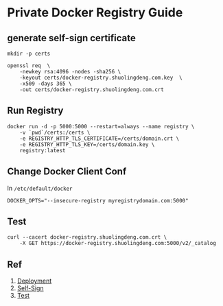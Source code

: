 # Private Docker Registry Guide

## generate self-sign certificate
```
mkdir -p certs
```

```
openssl req  \
    -newkey rsa:4096 -nodes -sha256 \
    -keyout certs/docker-registry.shuolingdeng.com.key  \
    -x509 -days 365 \
    -out certs/docker-registry.shuolingdeng.com.crt
```

## Run Registry
```
docker run -d -p 5000:5000 --restart=always --name registry \
	-v `pwd`/certs:/certs \
	-e REGISTRY_HTTP_TLS_CERTIFICATE=/certs/domain.crt \
	-e REGISTRY_HTTP_TLS_KEY=/certs/domain.key \
	registry:latest
```

## Change Docker Client Conf
In ```/etc/default/docker```

```
DOCKER_OPTS="--insecure-registry myregistrydomain.com:5000"
```

## Test
```
curl --cacert docker-registry.shuolingdeng.com.crt \
    -X GET https://docker-registry.shuolingdeng.com:5000/v2/_catalog
```

## Ref
1. [Deployment](https://docs.docker.com/registry/deploying/)
2. [Self-Sign](https://docs.docker.com/registry/insecure/#/using-self-signed-certificates)
3. [Test](http://stackoverflow.com/questions/31251356/how-to-get-a-list-of-images-on-docker-registry-v2)